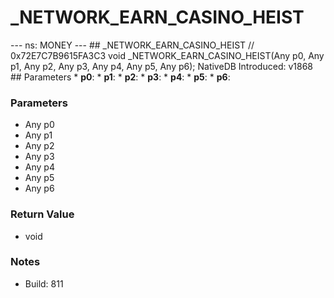 # _NETWORK_EARN_CASINO_HEIST

--- ns: MONEY --- ## _NETWORK_EARN_CASINO_HEIST  // 0x72E7C7B9615FA3C3 void _NETWORK_EARN_CASINO_HEIST(Any p0, Any p1, Any p2, Any p3, Any p4, Any p5, Any p6);  NativeDB Introduced: v1868  ## Parameters * **p0**: * **p1**: * **p2**: * **p3**: * **p4**: * **p5**: * **p6**:

### Parameters
* Any p0
* Any p1
* Any p2
* Any p3
* Any p4
* Any p5
* Any p6

### Return Value
* void

### Notes
* Build: 811

